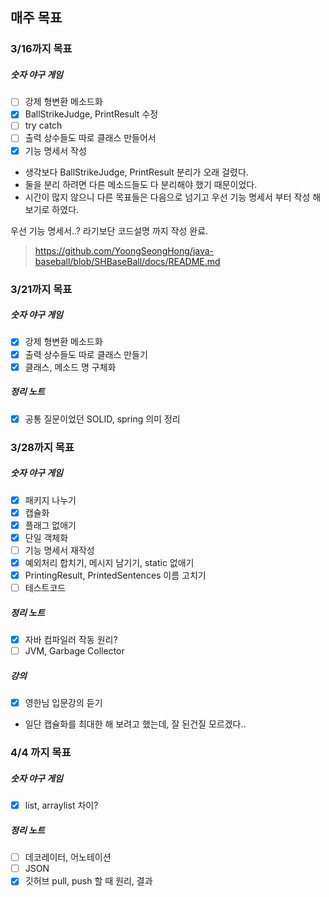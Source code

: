 ## 매주 목표

### 3/16까지 목표
##### 숫자 야구 게임
- [ ] 강제 형변환 메소드화
- [x] BallStrikeJudge, PrintResult 수정
- [ ] try catch
- [ ] 출력 상수들도 따로 클래스 만들어서
- [x] 기능 명세서 작성
* 생각보다 BallStrikeJudge, PrintResult 분리가 오래 걸렸다.
* 둘을 분리 하려면 다른 메소드들도 다 분리해야 했기 때문이었다.
* 시간이 많지 않으니 다른 목표들은 다음으로 넘기고 우선 기능 명세서 부터 작성 해 보기로 하였다.


우선 기능 명세서..? 라기보단 코드설명 까지 작성 완료.
> https://github.com/YoongSeongHong/java-baseball/blob/SHBaseBall/docs/README.md


### 3/21까지 목표
##### 숫자 야구 게임
- [x] 강제 형변환 메소드화
- [x] 출력 상수들도 따로 클래스 만들기
- [x] 클래스, 메소드 명 구체화

##### 정리 노트
- [x] 공통 질문이었던 SOLID, spring 의미 정리


### 3/28까지 목표
##### 숫자 야구 게임
- [x] 패키지 나누기
- [x] 캡슐화
- [x] 플래그 없애기
- [x] 단일 객체화
- [ ] 기능 명세서 재작성
- [x] 예외처리 합치기, 메시지 남기기, static 없애기
- [x] PrintingResult, PrintedSentences 이름 고치기
- [ ] 테스트코드

##### 정리 노트
- [x] 자바 컴파일러 작동 원리?
- [ ] JVM, Garbage Collector

##### 강의
- [x] 영한님 입문강의 듣기

* 일단 캡슐화를 최대한 해 보려고 했는데, 잘 된건질 모르겠다..


### 4/4 까지 목표
##### 숫자 야구 게임
- [x] list, arraylist 차이?

##### 정리 노트
- [ ] 데코레이터, 어노테이션
- [ ] JSON
- [x] 깃허브 pull, push 할 때 원리, 결과